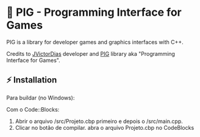 # 🐷 PIG - Programming Interface for Games

PIG is a library for developer games and graphics interfaces with C++.


Credits to [JVictorDias](https://github.com/JVictorDias) developer and [PIG](https://github.com/JoelsonFerreira/PigDev) library aka "Programming Interface for Games".


## ⚡ Installation


Para buildar (no Windows):

Com o Code::Blocks:
   1) Abrir o arquivo /src/Projeto.cbp primeiro e depois o /src/main.cpp.
   2) Clicar no botão de compilar. abra o arquivo Projeto.cbp no CodeBlocks 

      